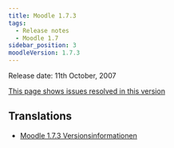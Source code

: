 ```yaml
---
title: Moodle 1.7.3
tags:
  - Release notes
  - Moodle 1.7
sidebar_position: 3
moodleVersion: 1.7.3
---
```

Release date: 11th October, 2007

[This page shows issues resolved in this version](http://moodle.atlassian.net/secure/ReleaseNote.jspa?version=10212&styleName=Html&projectId=10011)

## Translations

- [Moodle 1.7.3 Versionsinformationen](https://docs.moodle.org/de/Moodle_1.7.3_Versionsinformationen)
